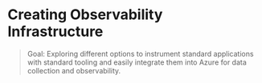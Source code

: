 # Creating Observability Infrastructure

> Goal: Exploring different options to instrument standard applications with standard tooling and easily integrate them into Azure for data collection and observability.